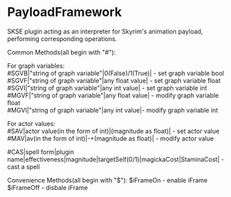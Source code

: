 # PayloadFramework
SKSE plugin acting as an interpreter for Skyrim's animation payload, performing corresponding operations.

Common Methods(all begin with "#"):

For graph variables:<br/>
#SGVB|"string of graph variable"|0(False)/1(True)| - set graph variable bool<br/>
#SGVF|"string of graph variable"|any float value| - set graph variable float<br/>
#SGVI|"string of graph variable"|any int value| - set graph variable int<br/>
#MGVF|"string of graph variable"|any float value| - modify graph variable float<br/>
#MGVI|"string of graph variable"|any int value|- modify graph variable int<br/>

For actor values:<br/>
#SAV|actor value(in the form of int)|(magnitude as float)| - set actor value<br/>
#MAV|av(in the form of int)|-+(magnitude as float)| - modify actor value<br/>

#CAS|spell form|plugin name|effectiveness|magnitude|targetSelf(0/1)|magickaCost|StaminaCost| - cast a spell<br/>

Convenience Methods(all begin with "$"):
$iFrameOn - enable iFrame
$iFrameOff - disbale iFrame 
